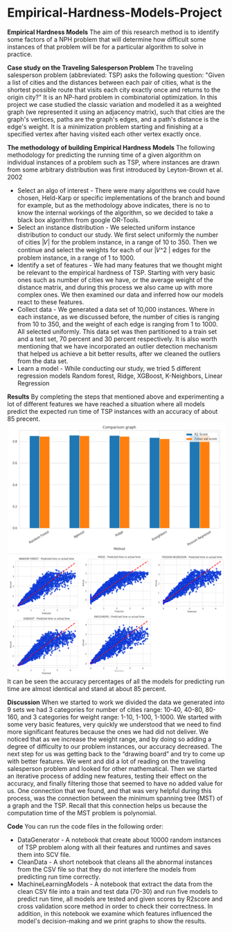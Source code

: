 # Empirical-Hardness-Models-Project

**Empirical Hardness Models**
The aim of this research method is to identify some factors of a NPH problem that will determine how difficult some instances of that problem will be for a particular algorithm to solve in practice.

**Case study on the Traveling Salesperson Problem**
The traveling salesperson problem (abbreviated: TSP) asks the following question: "Given a list of cities and the distances between each pair of cities, what is the shortest possible route that visits each city exactly once and returns to the origin city?" It is an NP-hard problem in combinatorial optimization.
In this project we case studied the classic variation and modelled it as a weighted graph (we represented it using an adjacency matrix), such that cities are the graph's vertices, paths are the graph's edges, and a path's distance is the edge's weight. It is a minimization problem starting and finishing at a specified vertex after having visited each other vertex exactly once.

**The methodology of  building Empirical Hardness Models**
The following methodology for predicting the running time of a given algorithm on individual instances of a problem such as TSP, where instances are drawn from some arbitrary distribution was first introduced by Leyton-Brown et al. 2002
* Select an algo of interest - There were many algorithms we could have chosen, Held-Karp or specific implementations of the branch and bound for example, but as the methodology above indicates, there is no to know the internal workings of the algorithm, so we decided to take a black box algorithm from google OR-Tools.
* Select an instance distribution - We selected uniform instance distribution to conduct our study. We first select uniformly the number of cities |𝑉| for the problem instance, in a range of 10 to 350. Then we continue and select the weights for each of our |𝑉^2 | edges for the problem instance, in a range of 1 to 1000. 
* Identify a set of features - We had many features that we thought might be relevant to the empirical hardness of TSP.  Starting with very basic ones such as number of cities we have, or the average weight of the distance matrix, and during this process we also came up with more complex ones. We then examined our data and inferred how our models react to these features.
* Collect data - We generated a data set of 10,000 instances. Where in each instance, as we discussed before, the number of cities is ranging from 10 to 350, and the weight of each edge is ranging from 1 to 1000. All selected uniformly. This data set was then partitioned to a train set and a test set, 70 percent and 30 percent respectively. It is also worth mentioning that we have incorporated an outlier detection mechanism that helped us achieve a bit better results, after we cleaned the outliers from the data set.
* Learn a model - While conducting our study, we tried 5 different regression models 
Random forest, Ridge, XGBoost, K-Neighbors, Linear Regression

**Results**
By completing the steps that mentioned above and experimenting a lot of different features we have reached a situation where all models predict the expected run time of TSP instances with an accuracy of about 85 precent.
![](images/1.png)
![](images/2.png)
It can be seen the accuracy percentages of all the models for predicting run time are almost identical and stand at about 85 percent.

**Discussion**
When we started to work we divided the data we generated into 9 sets we had 3 categories for number of cities range: 10-40, 40-80, 80-160, and 3 categories for weight range: 1-10, 1-100, 1-1000. We started with some very basic features, very quickly we understood that we need to find more significant features because the ones we had did not deliver. We noticed that as we increase the weight range, and by doing so adding a degree of difficulty to our problem instances, our accuracy decreased. The next step for us was getting back to the “drawing board” and try to come up with better features. We went and did a lot of reading on the traveling salesperson problem and looked for other mathematical. Then we started an iterative process of adding new features, testing their effect on the accuracy, and finally filtering those that seemed to have no added value for us. One connection that we found, and that was very helpful during this process, was the connection between the minimum spanning tree (MST) of a graph and the TSP.  Recall that this connection helps us because the computation time of the MST problem is polynomial.

**Code**
You can run the code files in the following order:
* DataGenerator - A notebook that create about 10000 random instances of TSP problem along with all their features and runtimes and saves them into SCV file.
* CleanData - A short notebook that cleans all the abnormal instances from the CSV file so that they do not interfere the models from predicting run time correctly.
* MachineLearningModels - A notebook that extract the data from the clean CSV file into a train and test data (70-30) and run five models to predict run time, all models are tested and given scores by R2score and cross validation score method in order to check their correctness. In addition, in this notebook we examine which features influenced the model's decision-making and we print graphs to show the results.   





